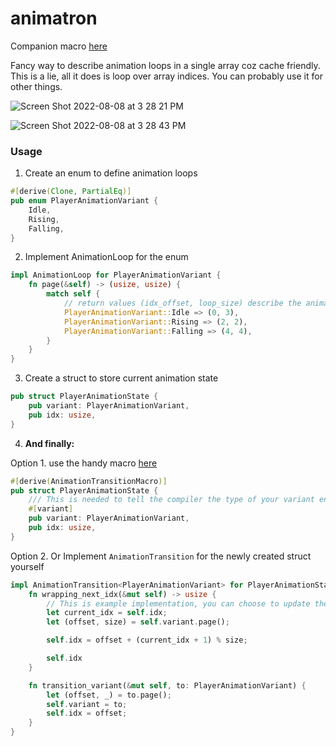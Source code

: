 # animatron

Companion macro [here](https://github.com/tauseefk/animation-transition-derive-macro)

Fancy way to describe animation loops in a single array coz cache friendly.
This is a lie, all it does is loop over array indices.
You can probably use it for other things.

![Screen Shot 2022-08-08 at 3 28 21 PM](https://user-images.githubusercontent.com/11029896/183836973-f002f30f-8ac2-4717-8240-b1a9ecb70813.png)

![Screen Shot 2022-08-08 at 3 28 43 PM](https://user-images.githubusercontent.com/11029896/183836987-f1f6dce6-871e-4e5a-8da3-841734043c46.png)

### Usage

1. Create an enum to define animation loops

```Rust
#[derive(Clone, PartialEq)]
pub enum PlayerAnimationVariant {
    Idle,
    Rising,
    Falling,
}
```

2. Implement AnimationLoop for the enum

```Rust
impl AnimationLoop for PlayerAnimationVariant {
    fn page(&self) -> (usize, usize) {
        match self {
            // return values (idx_offset, loop_size) describe the animation loop
            PlayerAnimationVariant::Idle => (0, 3),
            PlayerAnimationVariant::Rising => (2, 2),
            PlayerAnimationVariant::Falling => (4, 4),
        }
    }
}
```

3. Create a struct to store current animation state

```Rust
pub struct PlayerAnimationState {
    pub variant: PlayerAnimationVariant,
    pub idx: usize,
}
```

4. **And finally:**

Option 1. use the handy macro [here](https://github.com/tauseefk/animation-transition-derive-macro)

```Rust
#[derive(AnimationTransitionMacro)]
pub struct PlayerAnimationState {
    /// This is needed to tell the compiler the type of your variant enum
    #[variant]
    pub variant: PlayerAnimationVariant,
    pub idx: usize,
}
```



Option 2. Or Implement `AnimationTransition` for the newly created struct yourself

```Rust
impl AnimationTransition<PlayerAnimationVariant> for PlayerAnimationState {
    fn wrapping_next_idx(&mut self) -> usize {
        // This is example implementation, you can choose to update the page however you like
        let current_idx = self.idx;
        let (offset, size) = self.variant.page();

        self.idx = offset + (current_idx + 1) % size;

        self.idx
    }

    fn transition_variant(&mut self, to: PlayerAnimationVariant) {
        let (offset, _) = to.page();
        self.variant = to;
        self.idx = offset;
    }
}

```

